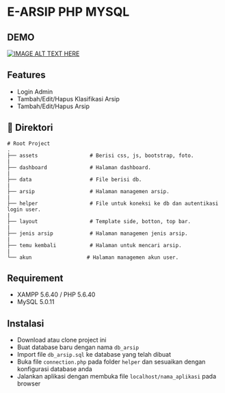 # E-ARSIP PHP MYSQL

## DEMO
[![IMAGE ALT TEXT HERE](https://img.youtube.com/vi/tTe7cX-LLWM/0.jpg)](https://www.youtube.com/watch?v=tTe7cX-LLWM)

## Features
*  Login Admin
*  Tambah/Edit/Hapus Klasifikasi Arsip
*  Tambah/Edit/Hapus Arsip

## 📁 Direktori
    # Root Project
    .
    ├── assets                 # Berisi css, js, bootstrap, foto.
    |
    ├── dashboard              # Halaman dashboard.
    |
    ├── data                   # File berisi db.
    |
    ├── arsip                  # Halaman managemen arsip.
    |
    ├── helper                 # File untuk koneksi ke db dan autentikasi login user.
    |
    ├── layout                 # Template side, botton, top bar.
    |
    ├── jenis arsip            # Halaman managemen jenis arsip.
    |
    ├── temu kembali           # Halaman untuk mencari arsip.
    |
    └── akun                  # Halaman managemen akun user.

## Requirement
* XAMPP 5.6.40 / PHP 5.6.40
* MySQL 5.0.11

## Instalasi
*  Download atau clone project ini
* Buat database baru dengan nama `db_arsip`
* Import file `db_arsip.sql` ke database yang telah dibuat
* Buka file `connection.php` pada folder `helper` dan sesuaikan dengan konfigurasi database anda
* Jalankan aplikasi dengan membuka file `localhost/nama_aplikasi` pada browser
